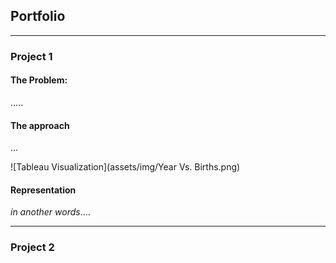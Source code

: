 ## Portfolio

---

### Project 1

#### The Problem:
.....

#### The approach
...

![Tableau Visualization](assets/img/Year Vs. Births.png)

#### Representation
*in another words*....

---

### Project 2

